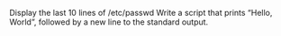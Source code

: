 Display the last 10 lines of /etc/passwd
Write a script that prints “Hello, World”, followed by a new line to the standard output.
